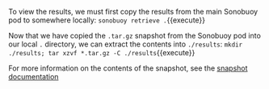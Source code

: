 To view the results, we must first copy the results from the main Sonobuoy pod to somewhere locally: `sonobuoy retrieve .`{{execute}}

Now that we have copied the `.tar.gz` snapshot from the Sonobuoy pod into our local `.` directory, we can extract the contents into `./results`: `mkdir ./results; tar xzvf *.tar.gz -C ./results`{{execute}}

For more information on the contents of the snapshot, see the [snapshot documentation](https://github.com/heptio/sonobuoy/blob/master/docs/snapshot.md)
